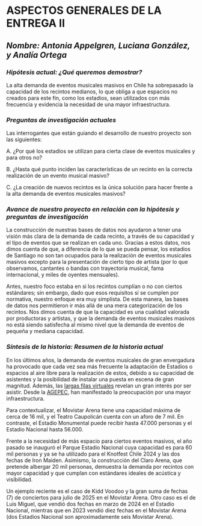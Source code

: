 # **ASPECTOS GENERALES DE LA ENTREGA II** 

## *Nombre: Antonia Appelgren, Luciana González, y Analía Ortega*

### *Hipótesis actual: ¿Qué queremos demostrar?* 

La alta demanda de eventos musicales masivos en Chile ha sobrepasado la capacidad de los recintos medianos, lo que obliga a que espacios no creados para este fin, como los estadios, sean utilizados con más frecuencia y evidencia la necesidad de una mayor infraestructura.  

### *Preguntas de investigación actuales* 

Las interrogantes que están guiando el desarrollo de nuestro proyecto son las siguientes:  

A. ¿Por qué los estadios se utilizan para cierta clase de eventos musicales y para otros no?  

B. ¿Hasta qué punto inciden las características de un recinto en la correcta realización de un evento musical masivo?  

C. ¿La creación de nuevos recintos es la única solución para hacer frente a la alta demanda de eventos musicales masivos?  

### *Avance de nuestro proyecto en relación con la hipótesis y preguntas de investigación*

La construcción de nuestras bases de datos nos ayudaron a tener una visión más clara de la demanda de cada recinto, a través de su capacidad y el tipo de eventos que se realizan en cada uno. Gracias a estos datos, nos dimos cuenta de que, a diferencia de lo que se pueda pensar, los estadios de Santiago no son tan ocupados para la realización de eventos musicales masivos excepto para la presentación de cierto tipo de artista (por lo que observamos, cantantes o bandas con trayectoria musical, fama internacional, y miles de oyentes mensuales).  

Antes, nuestro foco estaba en si los recintos cumplían o no con ciertos estándares; sin embargo, dado que esos requisitos sí se cumplen por normativa, nuestro enfoque era muy simplista. De esta manera, las bases de datos nos permitieron ir más allá de una mera categorización de los recintos. Nos dimos cuenta de que la capacidad es una cualidad valorada por productoras y artistas, y que la demanda de eventos musicales masivos no está siendo satisfecha al mismo nivel que la demanda de eventos de pequeña y mediana capacidad.  

### *Síntesis de la historia: Resumen de la historia actual* 

En los últimos años, la demanda de eventos musicales de gran envergadura ha provocado que cada vez sea más frecuente la adaptación de Estadios o espacios al aire libre para la realización de estos, debido a su capacidad de asistentes y la posibilidad de instalar una puesta en escena de gran magnitud. Además, las [largas filas virtuales](https://www.rockandpop.cl/2021/12/un-caos-por-dua-lipa-en-chile-los-memes-y-reacciones-de-la-preventa-de-entradas/) revelan un gran interés por ser asistir. Desde la [AGEPEC](https://radio.uchile.cl/2024/03/03/el-deficit-de-salas-en-chile-es-dramatico-productores-de-conciertos-insisten-en-la-falta-de-recintos-para-eventos-culturales/), han manifestado la preocupación por una mayor infraestructura.  

Para contextualizar, el Movistar Arena tiene una capacidad máxima de cerca de 16 mil, y el Teatro Caupolicán cuenta con un aforo de 7 mil. En contraste, el Estadio Monumental puede recibir hasta 47.000 personas y el Estadio Nacional hasta 56.000.  

Frente a la necesidad de más espacio para ciertos eventos masivos, el año pasado se inauguró el Parque Estadio Nacional cuya capacidad es para 60 mil personas y ya se ha utilizado para el Knotfest Chile 2024 y las dos fechas de Iron Maiden. Asimismo, la construcción del Claro Arena, que pretende albergar 20 mil personas, demuestra la demanda por recintos con mayor capacidad y que cumplan con estándares ideales de acústica y visibilidad.  

Un ejemplo reciente es el caso de Kidd Voodoo y la gran suma de fechas (7) de conciertos para julio de 2025 en el Movistar Arena. Otro caso es el de Luis Miguel, que vendió dos fechas en marzo de 2024 en el Estadio Nacional, mientras que en 2023 vendió diez fechas en el Movistar Arena (dos Estadios Nacional son aproximadamente seis Movistar Arena).

 